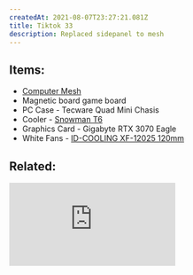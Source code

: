 ```yaml
---
createdAt: 2021-08-07T23:27:21.081Z
title: Tiktok 33
description: Replaced sidepanel to mesh
---
```

## Items:

* [Computer Mesh](https://c.lazada.com.ph/t/c.0rSDFP?url=https%3A%2F%2Fwww.lazada.com.ph%2Fproducts%2Ffulai-diy-30x100cm-computer-mesh-pvc-pc-case-fan-cooler-black-dust-filter-cover-i2225959194-s10016470971.html&sub_aff_id=site)
* Magnetic board game board
* PC Case - Tecware Quad Mini Chasis
* Cooler - [Snowman T6](https://c.lazada.com.ph/t/c.0rSy05?url=https%3A%2F%2Fwww.lazada.com.ph%2Fproducts%2Fsnowman-m-t6-4pin-cpu-cooler-master-6-heatpipe-double-fans-12cm-cooling-fan-lga775-1151-115x-1366-support-intel-amd-i2028003723-s8956190355.html&sub_aff_id=site)
* Graphics Card - Gigabyte RTX 3070 Eagle
* White Fans - [ID-COOLING XF-12025 120mm](https://c.lazada.com.ph/t/c.0rSDxu?url=https%3A%2F%2Fwww.lazada.com.ph%2Fproducts%2Fid-cooling-xf-12025-120mm-4pin-cooler-fan-for-pc-case-cpu-water-cooling-i1963037583-s8531800486.html&sub_aff_id=site)

## Related:

<iframe src="https://www.youtube.com/embed/pqO-tyzqeRA" title="YouTube video player" frameborder="0" allow="accelerometer; autoplay; clipboard-write; encrypted-media; gyroscope; picture-in-picture" allowfullscreen></iframe>